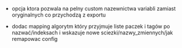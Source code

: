 


- opcja ktora pozwala na pelny custom nazewnictwa variabli zamiast oryginalnych co przychodzą z exportu


- dodac mapping algorytm który przyjmuje liste paczek i tagów po nazwać/indeksach i wskazuje nowe sciezki/nazwy_zmiennych/jak remapowac config

